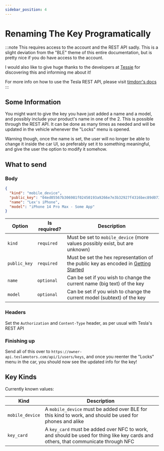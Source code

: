 ```yaml
---
sidebar_position: 4
---
```


# Renaming The Key Programatically

:::note
This requires access to the account and the REST API sadly. This is a slight deviation from the "BLE" theme of this entire documentation, but is pretty nice if you do have access to the account.

I would also like to give huge thanks to the developers at [Tessie](https://www.tessie.com/) for discovering this and informing me about it!

For more info on how to use the Tesla REST API, please visit [timdorr's docs](https://tesla-api.timdorr.com/)
:::

## Some Information

You might want to give the key you have just added a name and a model, and possibly include your product's name in one of the 2. This is possible through the REST API. It can be done as many times as needed and will be updated in the vehicle whenever the "Locks" menu is opened.

Warning though, once the name is set, the user will no longer be able to change it inside the car UI, so preferably set it to something meaningful, and give the user the option to modify it somehow.

## What to send

### Body

```json
{
  "kind": "mobile_device",
  "public_key": "04ed05567b306981f02450193a9266e7e3b32927f4316bec89d0737c14016819c58bfbcd3070d690ad6778a702c0b70f20434e6172ce286ea70d87d7ba5d5e6b9b",
  "name": "Lex's iPhone",
  "model": "iPhone 14 Pro Max - Some App"
}
```

| Option       | Is required? | Description                                                                                                          |
| ------------ | ------------ | -------------------------------------------------------------------------------------------------------------------- |
| `kind`       | `required`   | Must be set to `mobile_device` (more values possibly exist, but are unknown)                                         |
| `public_key` | `required`   | Must be set the hex representation of the public key as encoded in [Getting Started](../start#whitelisting-your-key) |
| `name`       | `optional`   | Can be set if you wish to change the current name (big text) of the key                                              |
| `model`      | `optional`   | Can be set if you wish to change the current model (subtext) of the key                                              |

### Headers

Set the `Authorization` and `Content-Type` header, as per usual with Tesla's REST API

### Finishing up

Send all of this over to `https://owner-api.teslamotors.com/api/1/users/keys`, and once you reenter the "Locks" menu in the car, you should now see the updated info for the key!

## Key Kinds

Currently known values:

| Kind            | Description                                                                                                                       |
| --------------- | --------------------------------------------------------------------------------------------------------------------------------- |
| `mobile_device` | A `mobile_device` must be added over BLE for this kind to work, and should be used for phones and alike                           |
| `key_card`      | A `key_card` must be added over NFC to work, and should be used for thing like key cards and others, that communicate through NFC |
